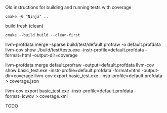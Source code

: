 Old instructions for building and running tests with coverage

```
cmake -G "Ninja" ..
```
build fresh (clean)
```
cmake --build build --clean-first
```


llvm-profdata merge -sparse build/test/default.profraw -o default.profdata
llvm-cov show ./build/test/tests.exe -instr-profile=default.profdata -format=html -output-dir=coverage

llvm-profdata merge  default.profraw -output=default.profdata
llvm-cov show basic_test.exe -instr-profile=default.profdata -format=html -output-dir=coverage
llvm-cov export basic_test.exe -instr-profile=default.profdata  > coverage.json

llvm-cov export basic_test.exe -instr-profile=default.profdata -format=lcwov > coverage.xml


TODO
